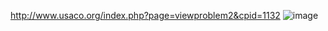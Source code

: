 http://www.usaco.org/index.php?page=viewproblem2&cpid=1132
![image](https://github.com/froge159/usaco_training/assets/87875402/67103a41-fcc9-4b68-b46b-adcc81f1b956)
